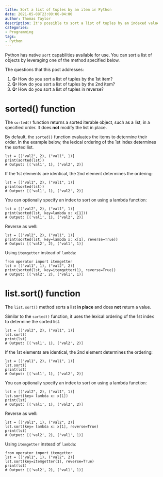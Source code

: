 ```yaml
---
title: Sort a list of tuples by an item in Python
date: 2021-05-08T23:00:00-04:00
author: Thomas Taylor
description: It's possible to sort a list of tuples by an indexed value using Python's native sort functions.
categories:
- Programming
tags:
- Python
---
```


Python has native `sort` capabilities available for use. You can sort a list of objects by leveraging one of the method specified below.

The questions that this post addresses:

1. **Q:** How do you sort a list of tuples by the 1st item? 
2. **Q:** How do you sort a list of tuples by the 2nd item?
3. **Q:** How do you sort a list of tuples in reverse?

# sorted() function

The `sorted()` function returns a sorted iterable object, such as a list, in a specified order. It does **not** modify the list in place.

By default, the `sorted()` function evaluates the items to determine their order. In the example below, the lexical ordering of the 1st index determines the sorted list.

```python3
lst = [("val2", 2), ("val1", 1)]
print(sorted(lst))
# Output: [('val1', 1), ('val2', 2)]
```

If the 1st elements are identical, the 2nd element determines the ordering:

```python3
lst = [("val1", 2), ("val1", 1)]
print(sorted(lst))
# Output: [('val1', 1), ('val2', 2)]
```

You can optionally specify an index to sort on using a lambda function:

```python3
lst = [("val2", 2), ("val1", 1)]
print(sorted(lst, key=lambda x: x[1]))
# Output: [('val1', 1), ('val2', 2)]
```

Reverse as well:

```python3
lst = [("val2", 2), ("val1", 1)]
print(sorted(lst, key=lambda x: x[1], reverse=True))
# Output: [('val2', 2), ('val1', 1)]
```

Using `itemgetter` instead of `lambda`:

```python3
from operator import itemgetter
lst = [("val1", 1), ("val2", 2)]
print(sorted(lst, key=itemgetter(1), reverse=True))
# Output: [('val2', 2), ('val1', 1)]
```

# list.sort() function

The `list.sort()` method sorts a list **in place** and does **not** return a value.

Similar to the `sorted()` function, it uses the lexical ordering of the 1st index to determine the sorted list.

```python3
lst = [("val2", 2), ("val1", 1)]
lst.sort()
print(lst)
# Output: [('val1', 1), ('val2', 2)]
```

If the 1st elements are identical, the 2nd element determines the ordering:

```python3
lst = [("val1", 2), ("val1", 1)]
lst.sort()
print(lst)
# Output: [('val1', 1), ('val2', 2)]
```

You can optionally specify an index to sort on using a lambda function:

```python3
lst = [("val2", 2), ("val1", 1)]
lst.sort(key= lambda x: x[1])
print(lst)
# Output: [('val1', 1), ('val2', 2)]
```

Reverse as well:

```python3
lst = [("val1", 1), ("val2", 2)]
lst.sort(key= lambda x: x[1], reverse=True)
print(lst)
# Output: [('val2', 2), ('val1', 1)]
```

Using `itemgetter` instead of `lambda`:

```python3
from operator import itemgetter
lst = [("val1", 1), ("val2", 2)]
lst.sort(key=itemgetter(1), reverse=True)
print(lst)
# Output: [('val2', 2), ('val1', 1)]
```

